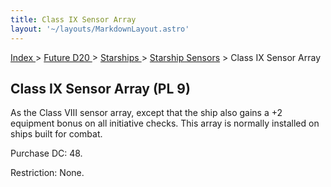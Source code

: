 ```yaml
---
title: Class IX Sensor Array
layout: '~/layouts/MarkdownLayout.astro'
---
```


[ Index ](/) > [ Future D20 ](/future.d20.srd) > [ Starships ](/future.d20.srd/starships) > [Starship Sensors](/future.d20.srd/starships/starship.sensors) > Class IX Sensor Array

##  Class IX Sensor Array (PL 9)

As the Class VIII sensor array, except that the ship also gains a +2 equipment
bonus on all initiative checks. This array is normally installed on ships
built for combat.

Purchase DC: 48.

Restriction: None.


